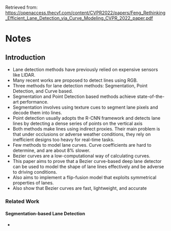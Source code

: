 Retrieved from: https://openaccess.thecvf.com/content/CVPR2022/papers/Feng_Rethinking_Efficient_Lane_Detection_via_Curve_Modeling_CVPR_2022_paper.pdf

# Notes
## Introduction
- Lane detection methods have previously relied on expensive sensors like LIDAR.
- Many recent works are proposed to detect lines using RGB.
- Three methods for lane detection methods: Segmentation, Point Detection, and Curve based.
- Segmentation and Point Detection based methods achieve state-of-the-art performance.
- Segmentation involves using texture cues to segment lane pixels and decode them into lines.
- Point detection usually adopts the R-CNN framework and detects lane lines by detecting a dense series of points on the vertical axis
- Both methods make lines using indirect proxies. Their main problem is that under occlusions or adverse weather conditions, they rely on inefficient designs too heavy for real-time tasks.
- Few methods to model lane curves.  Curve coefficients are hard to determine, and are about 8% slower.
- Bezier curves are a low-computational way of calculating curves.
- This paper aims to prove that a Bezier curve-based deep lane detector can be used to model the shape of lane lines effectively and be adverse to driving conditions.
- Also aims to implement a flip-fusion model that exploits symmetrical properties of lanes.
- Also show that Bezier curves are fast, lightweight, and accurate

### Related Work
#### Segmentation-based Lane Detection
- 
